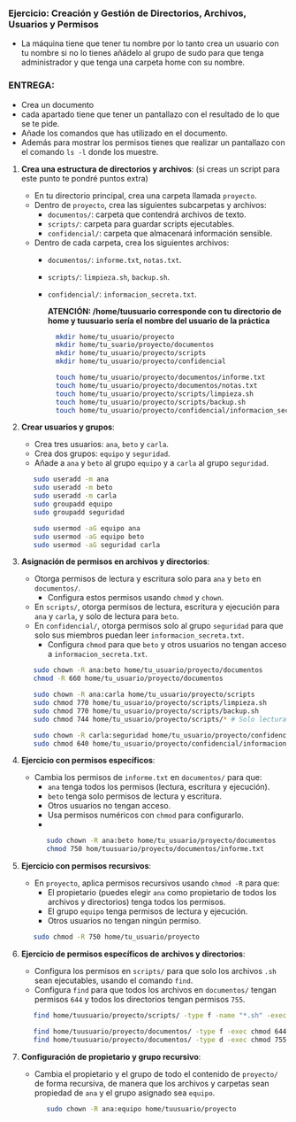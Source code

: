 ### Ejercicio: Creación y Gestión de Directorios, Archivos, Usuarios y Permisos

* La máquina tiene que tener tu nombre por lo tanto crea un usuario con tu nombre si no lo tienes
añádelo al grupo de sudo para que tenga administrador y que tenga una carpeta home con su nombre.

### ENTREGA:
* Crea un documento 
* cada apartado tiene que tener un pantallazo con el resultado de lo que se te pide.
* Añade los comandos que has utilizado en el documento.
* Además para mostrar los permisos tienes que realizar un pantallazo con el comando `ls -l` donde los muestre.


1. **Crea una estructura de directorios y archivos**: (si creas un script para este punto te pondré puntos extra)
   - En tu directorio principal, crea una carpeta llamada `proyecto`.
   - Dentro de `proyecto`, crea las siguientes subcarpetas y archivos:
     - `documentos/`: carpeta que contendrá archivos de texto.
     - `scripts/`: carpeta para guardar scripts ejecutables.
     - `confidencial/`: carpeta que almacenará información sensible.
   - Dentro de cada carpeta, crea los siguientes archivos:
     - `documentos/`: `informe.txt`, `notas.txt`.
     - `scripts/`: `limpieza.sh`, `backup.sh`.
     - `confidencial/`: `informacion_secreta.txt`.
    
       **ATENCIÓN: /home/tuusuario corresponde con tu directorio de home y tuusuario sería el nombre del usuario de la práctica**

       ```bash
         mkdir home/tu_usuario/proyecto
         mkdir home/tu_suario/proyecto/documentos
         mkdir home/tu_usuario/proyecto/scripts
         mkdir home/tu_usuario/proyecto/confidencial

         touch home/tu_usuario/proyecto/documentos/informe.txt
         touch home/tu_usuario/proyecto/documentos/notas.txt
         touch home/tu_usuario/proyecto/scripts/limpieza.sh
         touch home/tu_usuario/proyecto/scripts/backup.sh
         touch home/tu_usuario/proyecto/confidencial/informacion_secreta.txt
       ```
       

2. **Crear usuarios y grupos**:
   - Crea tres usuarios: `ana`, `beto` y `carla`.
   - Crea dos grupos: `equipo` y `seguridad`.
   - Añade a `ana` y `beto` al grupo `equipo` y a `carla` al grupo `seguridad`.
   ```bash
      sudo useradd -m ana
      sudo useradd -m beto
      sudo useradd -m carla
      sudo groupadd equipo
      sudo groupadd seguridad

      sudo usermod -aG equipo ana
      sudo usermod -aG equipo beto
      sudo usermod -aG seguridad carla
   ```

3. **Asignación de permisos en archivos y directorios**:
   - Otorga permisos de lectura y escritura solo para `ana` y `beto` en `documentos/`.
     - Configura estos permisos usando `chmod` y `chown`.
   - En `scripts/`, otorga permisos de lectura, escritura y ejecución para `ana` y `carla`, y solo de lectura para `beto`.
   - En `confidencial/`, otorga permisos solo al grupo `seguridad` para que solo sus miembros puedan leer `informacion_secreta.txt`.
     - Configura `chmod` para que `beto` y otros usuarios no tengan acceso a `informacion_secreta.txt`.
   ```bash
      sudo chown -R ana:beto home/tu_usuario/proyecto/documentos
      chmod -R 660 home/tu_usuario/proyecto/documentos

      sudo chown -R ana:carla home/tu_usuario/proyecto/scripts
      sudo chmod 770 home/tu_usuario/proyecto/scripts/limpieza.sh
      sudo chmod 770 home/tu_usuario/proyecto/scripts/backup.sh
      sudo chmod 744 home/tu_usuario/proyecto/scripts/* # Solo lectura para beto

      sudo chown -R carla:seguridad home/tu_usuario/proyecto/confidencial
      sudo chmod 640 home/tu_usuario/proyecto/confidencial/informacion_secreta.txt
   ```

4. **Ejercicio con permisos específicos**:
   - Cambia los permisos de `informe.txt` en `documentos/` para que:
     - `ana` tenga todos los permisos (lectura, escritura y ejecución).
     - `beto` tenga solo permisos de lectura y escritura.
     - Otros usuarios no tengan acceso.
     - Usa permisos numéricos con `chmod` para configurarlo.
     - 
     ```bash
        sudo chown -R ana:beto home/tu_usuario/proyecto/documentos
        chmod 750 hom/tuusuario/proyecto/documentos/informe.txt
     ```

5. **Ejercicio con permisos recursivos**:
   - En `proyecto`, aplica permisos recursivos usando `chmod -R` para que:
     - El propietario (puedes elegir `ana` como propietario de todos los archivos y directorios) tenga todos los permisos.
     - El grupo `equipo` tenga permisos de lectura y ejecución.
     - Otros usuarios no tengan ningún permiso.

    ```bash
       sudo chmod -R 750 home/tu_usuario/proyecto
    ```
       

6. **Ejercicio de permisos específicos de archivos y directorios**:
   - Configura los permisos en `scripts/` para que solo los archivos `.sh` sean ejecutables, usando el comando `find`.
   - Configura `find` para que todos los archivos en `documentos/` tengan permisos `644` y todos los directorios tengan permisos `755`.
   ```bash
      find home/tuusuario/proyecto/scripts/ -type f -name "*.sh" -exec chmod +x {} \;

      find home/tuusuario/proyecto/documentos/ -type f -exec chmod 644 {} \;
      find home/tuusuario/proyecto/documentos/ -type d -exec chmod 755 {} \;
   ```

7. **Configuración de propietario y grupo recursivo**:
   - Cambia el propietario y el grupo de todo el contenido de `proyecto/` de forma recursiva, de manera que los archivos y carpetas sean propiedad de `ana` y el grupo asignado sea `equipo`.
     ```bash
        sudo chown -R ana:equipo home/tuusuario/proyecto
     ```


